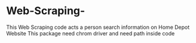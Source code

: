 # Web-Scraping-

This Web Scraping code acts a person search information on Home Depot Website
This package need chrom driver and need path inside code
